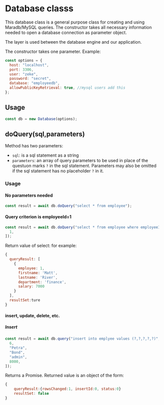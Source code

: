 # Database classs

This database class is a general purpose class for creating and using Maradb/MySQL queries. The constructor takes all necessary information needed to open a database connection as parameter object.

The layer is used between the database engine and our application.

The constructor takes one parameter. Example:

```js
const options = {
  host: "localhost",
  port: 3306,
  user: "zeke",
  password: "secret",
  database: "employeedb",
  allowPublicKeyRetrieval: true, //mysql users add this
};
```

## Usage

```js
const db = new Database(options);
```

## **doQuery(sql,parameters)**

Method has two parameters:

- `sql`: is a sql statement as a string
- `parameters`: an array of query parameters to be used in place of the questuon marks `?` in the sql statement. Parameters may also be omitted if the sql statement has no placeholder `?` in it.

### Usage

#### No parameters needed

```js
const result = await db.doQuery("select * from employee");
```

#### Query criterion is employeeId=1

```js
const result = await db.doQuery("select * from employee where employeeId=?", [
  1,
]);
```

Return value of select:
for example:

```js
{
  queryResult: [
    {
      employee: 1,
      firstname: 'Matt',
      lastname: 'River',
      department: 'finance',
      salary: 7000
    }
  ],
  resultSet:ture
}
```

#### insert, update, delete, etc.

##### Insert

```js
const result = await db.query("insert into emplyee values (?,?,?,?,?)", [
  6,
  "Petra",
  "Bond",
  "admin",
  8000,
]);
```

Returns a Promise. Returned value is an object of the form:

```js
{
    queryResult:{rowsChanged:1, insertId:0, status:0}
    resultSet: false
}
```
